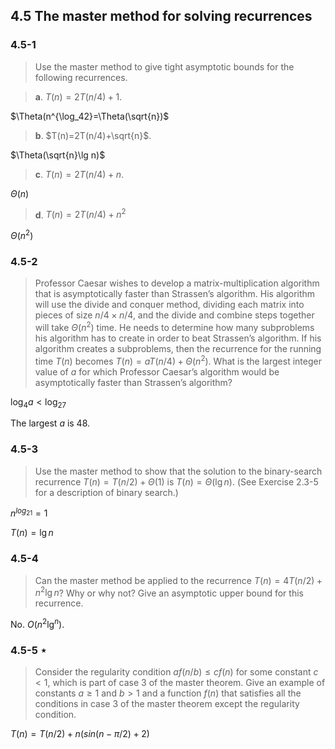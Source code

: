 ## 4.5 The master method for solving recurrences

### 4.5-1

> Use the master method to give tight asymptotic bounds for the following recurrences.

> __a__. $T(n)=2T(n/4)+1$.

$\Theta(n^{\log_42}=\Theta(\sqrt{n})$

> __b__. $T(n)=2T(n/4)+\sqrt{n}$.

$\Theta(\sqrt{n}\lg n)$

> __c__. $T(n)=2T(n/4)+n$.

$\Theta(n)$

> __d__. $T(n)=2T(n/4)+n^2$

$\Theta(n^2)$

### 4.5-2

> Professor Caesar wishes to develop a matrix-multiplication algorithm that is asymptotically faster than Strassen’s algorithm. His algorithm will use the divide and conquer method, dividing each matrix into pieces of size $n/4\times n/4$, and the divide and combine steps together will take $\Theta(n^2)$ time. He needs to determine how many subproblems his algorithm has to create in order to beat Strassen’s algorithm. If his algorithm creates a subproblems, then the recurrence for the running time $T(n)$ becomes $T(n)=aT(n/4)+\Theta(n^2)$. What is the largest integer value of $a$ for which Professor Caesar’s algorithm would be asymptotically faster than Strassen’s algorithm?

$\log_4a<\log_27$

The largest $a$ is 48.

### 4.5-3

> Use the master method to show that the solution to the binary-search recurrence $T(n)=T(n/2)+\Theta(1)$ is $T(n)=\Theta(\lg n)$. (See Exercise 2.3-5 for a description of binary search.)

$n^{log_21}=1$

$T(n)=\lg n$

### 4.5-4

> Can the master method be applied to the recurrence $T(n)=4T(n/2)+n^2\lg n$? Why or why not? Give an asymptotic upper bound for this recurrence.

No. $O(n^2\lg^n)$.

### 4.5-5 $\star$

> Consider the regularity condition $af(n/b) \le cf(n)$ for some constant $c < 1$, which is part of case 3 of the master theorem. Give an example of constants $a \ge 1$ and $b > 1$ and a function $f(n)$ that satisfies all the conditions in case 3 of the master theorem except the regularity condition.

$T(n)=T(n/2)+n(sin(n-\pi/2)+2)$
